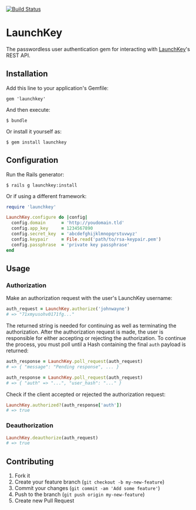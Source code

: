 [![Build Status](https://travis-ci.org/LaunchKey/launchkey-ruby.png?branch=master)](https://travis-ci.org/LaunchKey/launchkey-ruby)

# LaunchKey

The passwordless user authentication gem for interacting with
[LaunchKey](https://launchkey.com/)'s REST API.

## Installation

Add this line to your application's Gemfile:

    gem 'launchkey'

And then execute:

    $ bundle

Or install it yourself as:

    $ gem install launchkey

## Configuration

Run the Rails generator:

    $ rails g launchkey:install

Or if using a different framework:

```ruby
require 'launchkey'

LaunchKey.configure do |config|
  config.domain      = 'http://youdomain.tld'
  config.app_key     = 1234567890
  config.secret_key  = 'abcdefghijklmnopqrstuvwyz'
  config.keypair     = File.read('path/to/rsa-keypair.pem')
  config.passphrase  = 'private key passphrase'
end
```

## Usage

### Authorization

Make an authorization request with the user's LaunchKey username:

```ruby
auth_request = LaunchKey.authorize('johnwayne')
# => "71xmyusohv0171fg..."
```

The returned string is needed for continuing as well as terminating the
authorization. After the authorization request is made, the user is responsible
for either accepting or rejecting the authorization. To continue the process,
you must poll until a Hash containing the final `auth` payload is returned:

```ruby
auth_response = LaunchKey.poll_request(auth_request)
# => { "message": "Pending response", ... }

auth_response = LaunchKey.poll_request(auth_request)
# => { "auth" => "...", "user_hash": "..." }
```

Check if the client accepted or rejected the authorization request:

```ruby
LaunchKey.authorized?(auth_response['auth'])
# => true
```

### Deauthorization

```ruby
LaunchKey.deauthorize(auth_request)
# => true
```

## Contributing

1. Fork it
2. Create your feature branch (`git checkout -b my-new-feature`)
3. Commit your changes (`git commit -am 'Add some feature'`)
4. Push to the branch (`git push origin my-new-feature`)
5. Create new Pull Request

